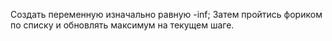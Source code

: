 Создать переменную изначально равную -inf;
Затем пройтись фориком по списку и обновлять максимум на текущем шаге.

